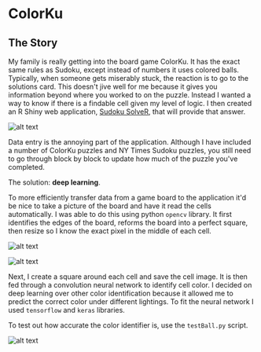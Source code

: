 # ColorKu 

## The Story

My family is really getting into the board game ColorKu. It has the exact same rules as Sudoku, except instead of numbers it uses colored balls. Typically, when someone gets miserably stuck, the reaction is to go to the solutions card. This doesn't jive well for me because it gives you information beyond where you worked to on the puzzle. Instead I wanted a way to know if there is a findable cell given my level of logic. I then created an R Shiny web application, [Sudoku SolveR](https://zhbaucom.shinyapps.io/SolvRapp/), that will provide that answer.

![alt text](https://github.com/zhbaucom/ColorKu/tree/main/imgs/readmeIMG/SudokuSolveR.png "")

Data entry is the annoying part of the application. Although I have included a number of ColorKu puzzles and NY Times Sudoku puzzles, you still need to go through block by block to update how much of the puzzle you've completed. 

The solution: **deep learning**.

To more efficiently transfer data from a game board to the application it'd be nice to take a picture of the board and have it read the cells automatically. I was able to do this using python `opencv` library. It first identifies the edges of the board, reforms the board into a perfect square, then resize so I know the exact pixel in the middle of each cell.

![alt text](https://github.com/zhbaucom/ColorKu/tree/main/imgs/readmeIMG/board.png "")

![alt text](https://github.com/zhbaucom/ColorKu/tree/main/imgs/readmeIMG/boardsquare.png "")

Next, I create a square around each cell and save the cell image. It is then fed through a convolution neural network to identify cell color. I decided on deep learning over other color identification because it allowed me to predict the correct color under different lightings. To fit the neural network I used `tensorflow` and `keras` libraries.

To test out how accurate the color identifier is, use the `testBall.py` script.

![alt text](https://github.com/zhbaucom/ColorKu/tree/main/imgs/readmeIMG/boardsolved.png "")

